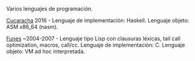 
Varios lenguajes de programación.

[Cucaracha](cucaracha/) 2016 - Lenguaje de implementación: Haskell. Lenguaje objeto: ASM x86_64 (nasm).

[Funes](funes/) ~2004-2007 - Lenguaje tipo Lisp con clausuras léxicas, tail call optimization, macros, call/cc. Lenguaje de implementación: C. Lenguaje objeto: VM ad hoc interpretada.

